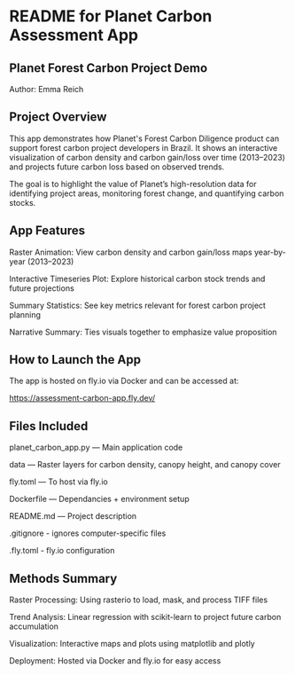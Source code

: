 
# README for Planet Carbon Assessment App

## Planet Forest Carbon Project Demo
Author: Emma Reich

## Project Overview
This app demonstrates how Planet's Forest Carbon Diligence product can support forest carbon project developers in Brazil.
It shows an interactive visualization of carbon density and carbon gain/loss over time (2013–2023) and projects future carbon loss based on observed trends.

The goal is to highlight the value of Planet’s high-resolution data for identifying project areas, monitoring forest change, and quantifying carbon stocks.

## App Features
Raster Animation: View carbon density and carbon gain/loss maps year-by-year (2013–2023)

Interactive Timeseries Plot: Explore historical carbon stock trends and future projections

Summary Statistics: See key metrics relevant for forest carbon project planning

Narrative Summary: Ties visuals together to emphasize value proposition

## How to Launch the App
The app is hosted on fly.io via Docker and can be accessed at:

https://assessment-carbon-app.fly.dev/

## Files Included
planet_carbon_app.py — Main application code

data — Raster layers for carbon density, canopy height, and canopy cover

fly.toml — To host via fly.io

Dockerfile — Dependancies + environment setup

README.md — Project description

.gitignore - ignores computer-specific files

.fly.toml - fly.io configuration

## Methods Summary

Raster Processing: Using rasterio to load, mask, and process TIFF files

Trend Analysis: Linear regression with scikit-learn to project future carbon accumulation

Visualization: Interactive maps and plots using matplotlib and plotly

Deployment: Hosted via Docker and fly.io for easy access
